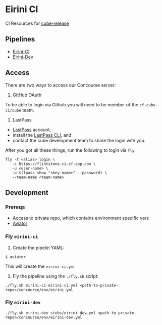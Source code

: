 # Eirini CI

CI Resources for [cube-release](https://github.com/andrew-edgar/cube-release)

## Pipelines

- [Eirini-CI](https://flintstone.ci.cf-app.com/teams/cube/pipelines/eirini-release-ci)
- [Eirini-Dev](https://flintstone.ci.cf-app.com/teams/eirini/pipelines/eirini-dev)

## Access 

There are two ways to access our Concourse server:

1. GitHub OAuth

To be able to login via Github you will need to be member of the `cf-cube-ci/cube` team. 

1. LastPass

- [LastPass](https://lastpass.com) account,  
- install the [LastPass CLI](https://github.com/lastpass/lastpass-cli), and 
- contact the cube development team to share the login with you.

After you got all these things, run the following to login via `fly`:

```
fly -t <alias> login \
   -c https://flintstone.ci.cf-app.com \
   -u <user-name> \
   -p $(lpass show "<key-name>" --password) \
   --team-name <team-name>
```

## Development

### Prereqs

- Access to private repo, which contains environment specific vars
- [Aviator](https://github.com/JulzDiverse/aviator)

### Fly `eirini-ci`

1. Create the pipelin YAML:

```
$ aviator
```

This will create the `eirini-ci.yml`

1. Fly the pipeline using the `./fly.sh` script:

```
./fly.sh eirini-ci eirini-ci.yml <path-to-private-repo>/concourse/env/eirini.yml
```

### Fly `eirini-dev`

```
./fly.sh eirini-dev stubs/eirini-dev.yml <path-to-private-repo>/concourse/env/eirini-dev.yml
```


